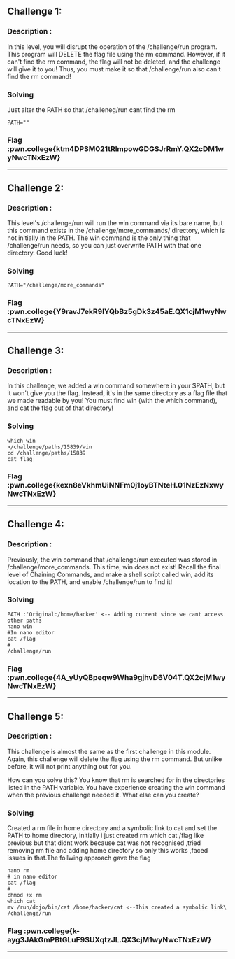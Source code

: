 ## Challenge 1:
### Description :
In this level, you will disrupt the operation of the /challenge/run program. This program will DELETE the flag file using the rm command. However, if it can't find the rm command, the flag will not be deleted, and the challenge will give it to you! Thus, you must make it so that /challenge/run also can't find the rm command!


### Solving
Just alter the PATH so that /challeneg/run cant find the rm 
```
PATH=""
```
### Flag :pwn.college{ktm4DPSM021tRlmpowGDGSJrRmY.QX2cDM1wyNwcTNxEzW}

---
## Challenge 2:
### Description :
This level's /challenge/run will run the win command via its bare name, but this command exists in the /challenge/more_commands/ directory, which is not initially in the PATH. The win command is the only thing that /challenge/run needs, so you can just overwrite PATH with that one directory. Good luck!
### Solving
```
PATH="/challenge/more_commands"
```
### Flag :pwn.college{Y9ravJ7ekR9IYQbBz5gDk3z45aE.QX1cjM1wyNwcTNxEzW}

---
## Challenge 3:
### Description :
In this challenge, we added a win command somewhere in your $PATH, but it won't give you the flag. Instead, it's in the same directory as a flag file that we made readable by you! You must find win (with the which command), and cat the flag out of that directory!
### Solving
```
which win 
>/challenge/paths/15839/win
cd /challenge/paths/15839
cat flag
```
### Flag :pwn.college{kexn8eVkhmUiNNFm0j1oyBTNteH.01NzEzNxwyNwcTNxEzW}

---
## Challenge 4:
### Description :
Previously, the win command that /challenge/run executed was stored in /challenge/more_commands. This time, win does not exist! Recall the final level of Chaining Commands, and make a shell script called win, add its location to the PATH, and enable /challenge/run to find it!
### Solving
```
PATH :'Original:/home/hacker' <-- Adding current since we cant access other paths
nano win
#In nano editor
cat /flag
#
/challenge/run
```
### Flag :pwn.college{4A_yUyQBpeqw9Wha9gjhvD6V04T.QX2cjM1wyNwcTNxEzW}

---
## Challenge 5:
### Description :
This challenge is almost the same as the first challenge in this module. Again, this challenge will delete the flag using the rm command. But unlike before, it will not print anything out for you.

How can you solve this? You know that rm is searched for in the directories listed in the PATH variable. You have experience creating the win command when the previous challenge needed it. What else can you create?
### Solving
Created a rm file in home directory and a symbolic link to cat and set the PATH to home directory, initially i just created rm which cat /flag like previous but that didnt work because cat was not recognised ,tried removing rm file and adding home directory so only this works ,faced issues in that.The follwing approach gave the flag 
```
nano rm
# in nano editor 
cat /flag
#
chmod +x rm
which cat
mv /run/dojo/bin/cat /home/hacker/cat <--This created a symbolic link\
/challenge/run
```
### Flag :pwn.college{k-ayg3JAkGmPBtGLuF9SUXqtzJL.QX3cjM1wyNwcTNxEzW}

---